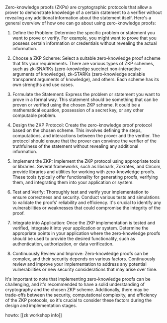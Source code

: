 Zero-knowledge proofs (ZKPs) are cryptographic protocols that allow a prover to demonstrate knowledge of a certain statement to a verifier without revealing any additional information about the statement itself. Here's a general overview of how one can go about using zero-knowledge proofs:

1. Define the Problem: Determine the specific problem or statement you want to prove or verify. For example, you might want to prove that you possess certain information or credentials without revealing the actual information.
    
2. Choose a ZKP Scheme: Select a suitable zero-knowledge proof scheme that fits your requirements. There are various types of ZKP schemes, such as zk-SNARKs (zero-knowledge succinct non-interactive arguments of knowledge), zk-STARKs (zero-knowledge scalable transparent arguments of knowledge), and others. Each scheme has its own strengths and use cases.
    
3. Formulate the Statement: Express the problem or statement you want to prove in a formal way. This statement should be something that can be proven or verified using the chosen ZKP scheme. It could be a mathematical equation, possession of a secret key, or any other computable problem.
    
4. Design the ZKP Protocol: Create the zero-knowledge proof protocol based on the chosen scheme. This involves defining the steps, computations, and interactions between the prover and the verifier. The protocol should ensure that the prover can convince the verifier of the truthfulness of the statement without revealing any additional information.
    
5. Implement the ZKP: Implement the ZKP protocol using appropriate tools or libraries. Several frameworks, such as libsnark, Zokrates, and Circom, provide libraries and utilities for working with zero-knowledge proofs. These tools typically offer functionality for generating proofs, verifying them, and integrating them into your application or system.
    
6. Test and Verify: Thoroughly test and verify your implementation to ensure correctness and security. Conduct various tests and simulations to validate the proofs' reliability and efficiency. It's crucial to identify any vulnerabilities or weaknesses that could compromise the integrity of the proof.
    
7. Integrate into Application: Once the ZKP implementation is tested and verified, integrate it into your application or system. Determine the appropriate points in your application where the zero-knowledge proofs should be used to provide the desired functionality, such as authentication, authorization, or data verification.
    
8. Continuously Review and Improve: Zero-knowledge proofs can be complex, and their security depends on various factors. Continuously review and improve your implementation to address any potential vulnerabilities or new security considerations that may arise over time.
    

It's important to note that implementing zero-knowledge proofs can be challenging, and it's recommended to have a solid understanding of cryptography and the chosen ZKP scheme. Additionally, there may be trade-offs between the security, computational complexity, and efficiency of the ZKP protocols, so it's crucial to consider these factors during the design and implementation stages.

howto:
[[zk workshop info]]